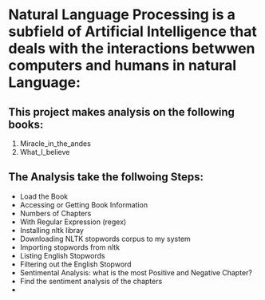 # Natural Language Processing is a subfield of Artificial Intelligence that deals with the interactions betwwen computers and humans in natural Language:
## This project makes analysis on  the following books: 
1. Miracle_in_the_andes
2. What_I_believe

## The Analysis take the follwoing Steps:
- Load the Book
- Accessing or Getting Book Information
- Numbers of Chapters
- With Regular Expression (regex)
- Installing nltk libray
- Downloading NLTK stopwords corpus to my system
- Importing stopwords from nltk
- Listing English Stopwords
- Filtering out the English Stopword
- Sentimental Analysis: what is the most Positive and Negative Chapter?
- Find the sentiment analysis of the chapters
- 
